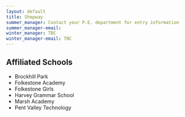```yaml
---
layout: default
title: Shepway
summer_manager: Contact your P.E. department for entry information
summer_manager-email: 
winter_manager: TBC
winter_manager-email: TBC
---
```


## Affiliated Schools

- Brockhill Park
- Folkestone Academy
- Folkestone Girls
- Harvey Grammar School
- Marsh Academy
- Pent Valley Technology